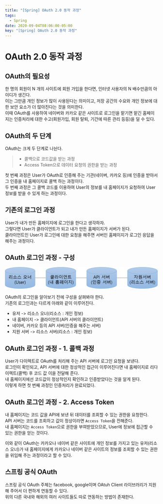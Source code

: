 ```yaml
---
title: "[Spring] OAuth 2.0 동작 과정"
tags:
  - Spring
date: 2020-09-04T08:06:00-05:00
key: "[Spring] OAuth 2.0 동작 과정"
---
```


# OAuth 2.0 동작 과정

<!--more-->

## OAuth의 필요성

한 명의 회원이 N 개의 사이트에 회원 가입을 한다면, 인터넷 사용자의 N 배수만큼의 아이디가 생긴다.<br>
이는 그만큼 개인 정보가 많이 사용된다는 의미이고, 저장 공간의 수요와 개인 정보에 대한 보안 요소가 더 많아진다는 것을 의미한다.<br>
이때 OAuth를 사용하여 네이버와 카카오 같은 사이트로 로그인을 맡기면 맡긴 홈페이지는 인증처리에 대한 수고(회원가입, 회원 탈퇴, 기간에 따른 관리 등등)을 덜 수 있다.<br>

## OAuth의 두 단계
OAuth는 크게 두 단계로 나뉜다.<br>
> - 콜백으로 코드값을 받는 과정
> - Access Token으로 데이터 요청의 권한을 받는 과정

첫 번째 과정은 User가 OAuth로 인증해 주는 기관(네이버, 카카오 등)에 인증을 받아서 그 인증을 내 홈페이지로 콜백 하는 과정이다.<br>
두 번째 과정은 그 콜백 코드를 이용하여 User의 정보를 내 홈페이지가 요청하여 User 정보를 받을 수 있게 하는 과정이다.<br>

## 기존의 로그인 과정

User가 내가 만든 홈페이지에 로그인을 한다고 생각하자.<br>
그렇다면 User가 클라이언트가 되고 내가 만든 홈페이지가 서버가 된다.<br>
클라이언트인 User가 로그인에 대한 요청을 해주면 서버인 홈페이지가 로그인 응답을 해주는 과정이다.<br>

## OAuth 로그인 과정 - 구성

![1](/assets/images/200904-1.png)

OAuth의 로그인을 알아보기 전에 구성을 살펴봐야 한다.<br>
기존의 로그인과는 다르게 아래와 같이 이루어진다.<br>

- 유저 -> 리소스 오너(리소스 : 개인 정보)
- 내 홈페이지 -> 클라이언트(API 서버의 클라이언트)
- 네이버, 카카오 등의 API 서버(인증을 해주는 서버)
- 지원 서버 -> 리소스 서버(리소스 : 개인 정보)

## OAuth 로그인 과정 - 1. 콜백 과정

User가 다이렉트로 OAuth를 처리해 주는 API 서버에 로그인 요청을 보낸다.<br>
로그인이 확인되고, API 서버에 대한 정상적인 접근이 이루어진다면 내 홈페이지로 리다이렉트(콜백) 후 코드 값 이을 전달해 준다.<br>
내 홈페이지에선 코드값이 정상적인지 확인하고 인증받았다는 것을 알게 된다.<br>
이렇게 하면 첫 번째 과정인 인증처리가 완료되었다.<br>

## OAuth 로그인 과정 - 2. Access Token

내 홈페이지는 코드 값을 API에 보낸 뒤 데이터를 조회할 수 있는 권한을 요청한다.<br>
API 서버는 코드를 조회하고 값이 정상이라면 `Access Token`을 전해준다.<br>
내 홈페이지는 `Access Token`으로 권한을 부여받았으므로, User에 정보에 접근할 수 있는 권한을 얻는 것이다.<br>

이와 같이 OAuth는 카카오나 네이버 같은 사이트에 개인 정보를 가지고 있는 유저(리소스 오너)가 내 홈페이지에게 카카오나 네이버 같은 사이트의 정보를 조회할 수 있는 권한을 위임해 주는 과정이라고 할 수 있다.<br>

## 스프링 공식 OAuth

스프링 공식 OAuth 주체는 facebook, google이며 OAtuh Client 라이브러리가 지원해 주어서 더 편하게 연동할 수 있다.<br>
위의 다른 국내와 해외의 여러 사이트들도 따로 연동하는 방법이 존재한다.<br>